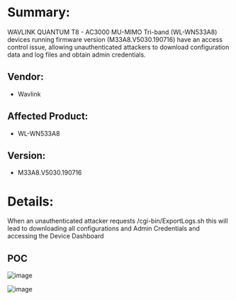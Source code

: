 # Summary: 

WAVLINK QUANTUM T8 - AC3000 MU-MIMO Tri-band (WL-WN533A8) devices running firmware version (M33A8.V5030.190716) have an access control issue, allowing unauthenticated attackers to download configuration data and log files and obtain admin credentials.

## Vendor:
* Wavlink

## Affected Product:
* WL-WN533A8

## Version:
* M33A8.V5030.190716


# Details:

When an unauthenticated attacker requests /cgi-bin/ExportLogs.sh this will lead to downloading all configurations and Admin Credentials and accessing the Device Dashboard

## POC
![image](https://user-images.githubusercontent.com/94288990/216495493-62bdc084-81a1-4c28-b401-856c869405a6.png)

![image](https://user-images.githubusercontent.com/94288990/216495546-6d34ca59-e42f-466f-b121-bac4a707d0f2.png)
